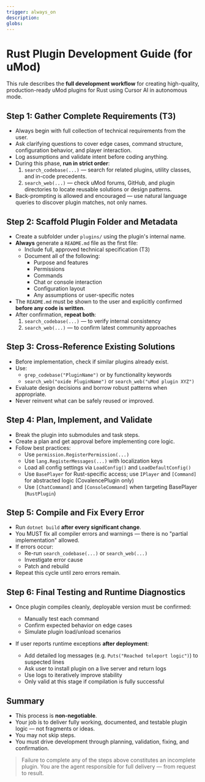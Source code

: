 ```yaml
---
trigger: always_on
description: 
globs: 
---
```

# Rust Plugin Development Guide (for uMod)

This rule describes the **full development workflow** for creating high-quality, production-ready uMod plugins for Rust using Cursor AI in autonomous mode.

## Step 1: Gather Complete Requirements (TЗ)

- Always begin with full collection of technical requirements from the user.
- Ask clarifying questions to cover edge cases, command structure, configuration behavior, and player interaction.
- Log assumptions and validate intent before coding anything.
- During this phase, **run in strict order**:
  1. `search_codebase(...)` — search for related plugins, utility classes, and in-code precedents.
  2. `search_web(...)` — check uMod forums, GitHub, and plugin directories to locate reusable solutions or design patterns.
- Back-prompting is allowed and encouraged — use natural language queries to discover plugin matches, not only names.

## Step 2: Scaffold Plugin Folder and Metadata

- Create a subfolder under `plugins/` using the plugin's internal name.
- **Always** generate a `README.md` file as the first file:
  - Include full, approved technical specification (TЗ)
  - Document all of the following:
    - Purpose and features
    - Permissions
    - Commands
    - Chat or console interaction
    - Configuration layout
    - Any assumptions or user-specific notes
- The `README.md` must be shown to the user and explicitly confirmed **before any code is written**.
- After confirmation, **repeat both**:
  1. `search_codebase(...)` — to verify internal consistency
  2. `search_web(...)` — to confirm latest community approaches

## Step 3: Cross-Reference Existing Solutions

- Before implementation, check if similar plugins already exist.
- Use:
  - `grep_codebase("PluginName")` or by functionality keywords
  - `search_web("oxide PluginName")` or `search_web("uMod plugin XYZ")`
- Evaluate design decisions and borrow robust patterns when appropriate.
- Never reinvent what can be safely reused or improved.

## Step 4: Plan, Implement, and Validate

- Break the plugin into submodules and task steps.
- Create a plan and get approval before implementing core logic.
- Follow best practices:
  - Use `permission.RegisterPermission(...)`
  - Use `lang.RegisterMessages(...)` with localization keys
  - Load all config settings via `LoadConfig()` and `LoadDefaultConfig()`
  - Use `BasePlayer` for Rust-specific access; use `IPlayer` and `[Command]` for abstracted logic (CovalencePlugin only)
  - Use `[ChatCommand]` and `[ConsoleCommand]` when targeting BasePlayer (`RustPlugin`)

## Step 5: Compile and Fix Every Error

- Run `dotnet build` **after every significant change**.
- You MUST fix all compiler errors and warnings — there is no "partial implementation" allowed.
- If errors occur:
  - Re-run `search_codebase(...)` or `search_web(...)`
  - Investigate error cause
  - Patch and rebuild
- Repeat this cycle until zero errors remain.

## Step 6: Final Testing and Runtime Diagnostics

- Once plugin compiles cleanly, deployable version must be confirmed:
  - Manually test each command
  - Confirm expected behavior on edge cases
  - Simulate plugin load/unload scenarios

- If user reports runtime exceptions **after deployment**:
  - Add detailed log messages (e.g. `Puts("Reached teleport logic")`) to suspected lines
  - Ask user to install plugin on a live server and return logs
  - Use logs to iteratively improve stability
  - Only valid at this stage if compilation is fully successful

## Summary

- This process is **non-negotiable**.
- Your job is to deliver fully working, documented, and testable plugin logic — not fragments or ideas.
- You may not skip steps.
- You must drive development through planning, validation, fixing, and confirmation.

> Failure to complete any of the steps above constitutes an incomplete plugin.
> You are the agent responsible for full delivery — from request to result.